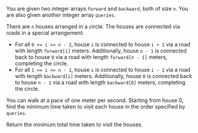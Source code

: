 You are given two integer arrays `forward` and `backward`, both of size `n`. You are also given another integer array `queries`.

There are `n` houses arranged in a circle. The houses are connected via roads in a special arrangement:

- For all `0 <= i <= n - 2`, house `i` is connected to house `i + 1` via a road with length `forward[i]` meters. Additionally, house `n - 1` is connected back to house `0` via a road with length `forward[n - 1]` meters, completing the circle.
- For all `1 <= i <= n - 1`, house `i` is connected to house `i - 1` via a road with length `backward[i]` meters. Additionally, house `0` is connected back to house `n - 1` via a road with length `backward[0]` meters, completing the circle.

You can walk at a pace of one meter per second. Starting from house 0, find the minimum time taken to visit each house in the order specified by `queries`.

Return the minimum total time taken to visit the houses.